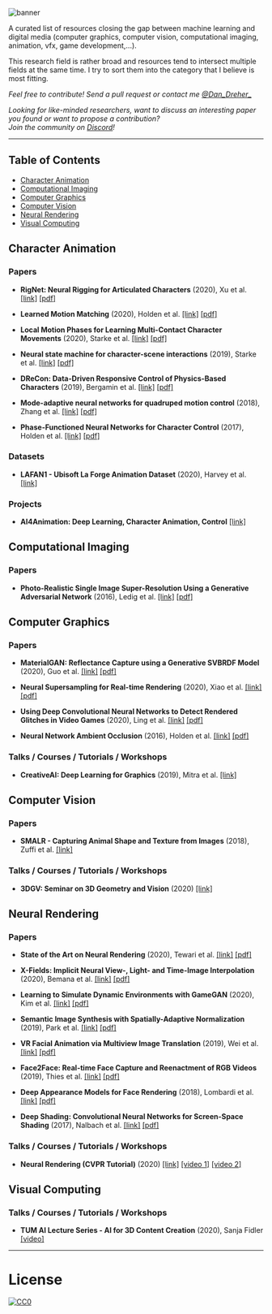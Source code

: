 ![banner](https://github.com/DDreher/awesome-ml-for-digital-media/blob/master/assets/banner.png)

A curated list of resources closing the gap between machine learning and digital media (computer graphics, computer vision, computational imaging, animation, vfx, game development,...).

This research field is rather broad and resources tend to intersect multiple fields at the same time.
I try to sort them into the category that I believe is most fitting.

_Feel free to contribute! Send a pull request or contact me [@Dan_Dreher_](https://twitter.com/dan_dreher_)_

_Looking for like-minded researchers, want to discuss an interesting paper you found or want to propose a contribution?    
Join the community on [Discord](https://discord.gg/8t9K2zQ)!_
____

## Table of Contents

* [Character Animation](#character-animation)
* [Computational Imaging](#computer-graphics)
* [Computer Graphics](#computer-graphics)
* [Computer Vision](#computer-vision)
* [Neural Rendering](#neural-rendering)
* [Visual Computing](#visual-computing)

## Character Animation

### Papers

* **RigNet: Neural Rigging for Articulated Characters** (2020), Xu et al. [[link]](https://zhan-xu.github.io/rig-net/) [[pdf]](https://people.cs.umass.edu/~zhanxu/papers/RigNet.pdf)

* **Learned Motion Matching** (2020), Holden et al. [[link]](http://theorangeduck.com/page/learned-motion-matching) [[pdf]](http://theorangeduck.com/media/uploads/other_stuff/Learned_Motion_Matching.pdf)

* **Local Motion Phases for Learning Multi-Contact Character Movements** (2020), Starke et al. [[link]](https://github.com/sebastianstarke/AI4Animation) [[pdf]](https://github.com/sebastianstarke/AI4Animation/raw/master/Media/SIGGRAPH_2020/Paper.pdf)

* **Neural state machine for character-scene interactions** (2019), Starke et al. [[link]](https://github.com/sebastianstarke/AI4Animation) [[pdf]](https://github.com/sebastianstarke/AI4Animation/raw/master/Media/SIGGRAPH_Asia_2019/Paper.pdf)

* **DReCon: Data-Driven Responsive Control of Physics-Based Characters** (2019), Bergamin et al. [[link]](https://montreal.ubisoft.com/en/drecon-data-driven-responsive-control-of-physics-based-characters/) [[pdf]](https://static-wordpress.akamaized.net/montreal.ubisoft.com/wp-content/uploads/2019/11/13214229/DReCon.pdf)

* **Mode-adaptive neural networks for quadruped motion control** (2018), Zhang et al. [[link]](https://github.com/sebastianstarke/AI4Animation) [[pdf]](https://github.com/sebastianstarke/AI4Animation/raw/master/Media/SIGGRAPH_2018/Paper.pdf)

* **Phase-Functioned Neural Networks for Character Control** (2017), Holden et al. [[link]](http://theorangeduck.com/page/phase-functioned-neural-networks-character-control) [[pdf]](http://theorangeduck.com/media/uploads/other_stuff/phasefunction.pdf)

### Datasets

* **LAFAN1 - Ubisoft La Forge Animation Dataset** (2020), Harvey et al. [[link]](https://github.com/ubisoft/Ubisoft-LaForge-Animation-Dataset)

### Projects

* **AI4Animation: Deep Learning, Character Animation, Control** [[link]](https://github.com/sebastianstarke/AI4Animation)

## Computational Imaging

### Papers

* **Photo-Realistic Single Image Super-Resolution Using a Generative Adversarial Network** (2016), Ledig et al. [[link]](https://arxiv.org/abs/1609.04802) [[pdf]](https://arxiv.org/pdf/1609.04802)

## Computer Graphics

### Papers

* **MaterialGAN: Reflectance Capture using a Generative SVBRDF Model** (2020), Guo et al. [[link]](https://shuangz.com/projects/materialgan-sa20/) [[pdf]](https://shuangz.com/projects/materialgan-sa20/materialgan-sa20.pdf)

* **Neural Supersampling for Real-time Rendering** (2020), Xiao et al. [[link]](https://research.fb.com/blog/2020/07/introducing-neural-supersampling-for-real-time-rendering/) [[pdf]](https://research.fb.com/wp-content/uploads/2020/06/Neural-Supersampling-for-Real-time-Rendering.pdf)

* **Using Deep Convolutional Neural Networks to Detect Rendered Glitches in Video Games** (2020), Ling et al. [[link]](https://www.ea.com/seed/news/using-deep-convolutional-neural-networks-detect-glitches?Campaign_Source=ea+insiders&es_id=b22058bee4) [[pdf]](https://media.contentapi.ea.com/content/dam/ea/seed/presentations/seed-using-deep-convolutional-neural-networks-detect-glitches-paper.pdf)

* **Neural Network Ambient Occlusion** (2016), Holden et al. [[link]](http://theorangeduck.com/page/neural-network-ambient-occlusion) [[pdf]](http://theorangeduck.com/media/uploads/other_stuff/nnao.pdf)

### Talks / Courses / Tutorials / Workshops

* **CreativeAI: Deep Learning for Graphics** (2019), Mitra et al. [[link]](https://geometry.cs.ucl.ac.uk/creativeai/)

## Computer Vision

### Papers

* **SMALR - Capturing Animal Shape and Texture from Images** (2018), Zuffi et al. [[link]](http://smalr.is.tue.mpg.de/)

### Talks / Courses / Tutorials / Workshops

* **3DGV: Seminar on 3D Geometry and Vision** (2020) [[link]](https://3dgv.github.io/)

## Neural Rendering

### Papers

* **State of the Art on Neural Rendering** (2020), Tewari et al. [[link]](http://www.niessnerlab.org/projects/tewari2020neuralrendering.html) [[pdf]](https://arxiv.org/pdf/2004.03805.pdf)

* **X-Fields: Implicit Neural View-, Light- and Time-Image Interpolation** (2020), Bemana et al. [[link]](http://xfields.mpi-inf.mpg.de/) [[pdf]](http://xfields.mpi-inf.mpg.de/paper/X_Fields__siggasia_2020.pdf)

* **Learning to Simulate Dynamic Environments with GameGAN** (2020), Kim et al. [[link]](https://nv-tlabs.github.io/gameGAN/) [[pdf]](https://arxiv.org/pdf/2005.12126.pdf)

* **Semantic Image Synthesis with Spatially-Adaptive Normalization** (2019), Park et al. [[link]](https://nvlabs.github.io/SPADE/) [[pdf]](https://arxiv.org/pdf/1903.07291.pdf)

* **VR Facial Animation via Multiview Image Translation** (2019), Wei et al. [[link]](https://research.fb.com/publications/vr-facial-animation-via-multiview-image-translation/) [[pdf]](https://research.fb.com/wp-content/uploads/2019/06/VR-Facial-Animation-via-Multiview-Image-Translation.pdf)

* **Face2Face: Real-time Face Capture and Reenactment of RGB Videos** (2019), Thies et al. [[link]](http://www.niessnerlab.org/projects/thies2018face.html) [[pdf]](http://www.niessnerlab.org/papers/2019/8facetoface/thies2018face.pdf)

* **Deep Appearance Models for Face Rendering** (2018), Lombardi et al. [[link]](
https://research.fb.com/publications/deep-appearance-models-for-face-rendering/) [[pdf]](https://research.fb.com/wp-content/uploads/2018/08/Deep-Appearance-Models-for-Face-Rendering.pdf)

* **Deep Shading: Convolutional Neural Networks for Screen-Space Shading** (2017), Nalbach et al. [[link]](http://deep-shading-datasets.mpi-inf.mpg.de/) [[pdf]](http://deep-shading-datasets.mpi-inf.mpg.de/deep-shading.pdf)

### Talks / Courses / Tutorials / Workshops

* **Neural Rendering (CVPR Tutorial)** (2020) [[link]](https://www.neuralrender.com/) [[video 1]](https://www.youtube.com/watch?v=LCTYRqW-ne8) [[video 2]](https://www.youtube.com/watch?v=JlyGNvbGKB8&feature=youtu.be)

## Visual Computing

### Talks / Courses / Tutorials / Workshops

* **TUM AI Lecture Series - AI for 3D Content Creation** (2020), Sanja Fidler [[video]](https://www.youtube.com/watch?v=pTTxPq8uZmg&feature=youtu.be)

____

# License

[![CC0](http://mirrors.creativecommons.org/presskit/buttons/88x31/svg/cc-zero.svg)](https://creativecommons.org/publicdomain/zero/1.0/)

